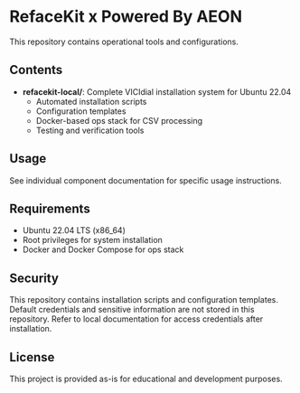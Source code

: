 # RefaceKit x Powered By AEON

This repository contains operational tools and configurations.

## Contents

- **refacekit-local/**: Complete VICIdial installation system for Ubuntu 22.04
  - Automated installation scripts
  - Configuration templates
  - Docker-based ops stack for CSV processing
  - Testing and verification tools

## Usage

See individual component documentation for specific usage instructions.

## Requirements

- Ubuntu 22.04 LTS (x86_64)
- Root privileges for system installation
- Docker and Docker Compose for ops stack

## Security

This repository contains installation scripts and configuration templates. 
Default credentials and sensitive information are not stored in this repository.
Refer to local documentation for access credentials after installation.

## License

This project is provided as-is for educational and development purposes.
